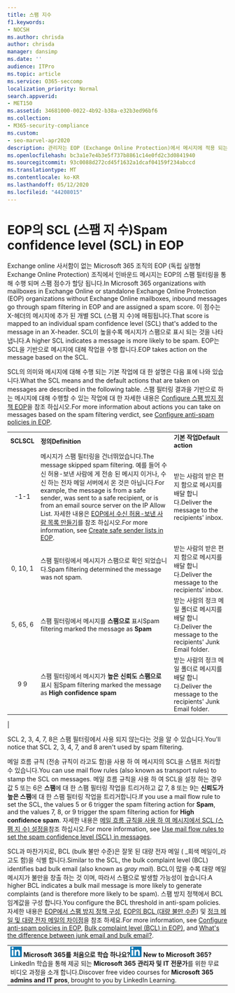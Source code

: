 ```yaml
---
title: 스팸 지수
f1.keywords:
- NOCSH
ms.author: chrisda
author: chrisda
manager: dansimp
ms.date: ''
audience: ITPro
ms.topic: article
ms.service: O365-seccomp
localization_priority: Normal
search.appverid:
- MET150
ms.assetid: 34681000-0022-4b92-b38a-e32b3ed96bf6
ms.collection:
- M365-security-compliance
ms.custom:
- seo-marvel-apr2020
description: 관리자는 EOP (Exchange Online Protection)에서 메시지에 적용 되는 SCL (스팸 지 수)에 대해 알아봅니다.
ms.openlocfilehash: bc3a1e7e4b3e5f737b8861c14e0fd2c3d0841940
ms.sourcegitcommit: 93c0088d272cd45f1632a1dcaf04159f234abccd
ms.translationtype: MT
ms.contentlocale: ko-KR
ms.lasthandoff: 05/12/2020
ms.locfileid: "44208015"
---
```

# <a name="spam-confidence-level-scl-in-eop"></a><span data-ttu-id="300a5-103">EOP의 SCL (스팸 지 수)</span><span class="sxs-lookup"><span data-stu-id="300a5-103">Spam confidence level (SCL) in EOP</span></span>

<span data-ttu-id="300a5-104">Exchange online 사서함이 없는 Microsoft 365 조직의 EOP (독립 실행형 Exchange Online Protection) 조직에서 인바운드 메시지는 EOP의 스팸 필터링을 통해 수행 되며 스팸 점수가 할당 됩니다.</span><span class="sxs-lookup"><span data-stu-id="300a5-104">In Microsoft 365 organizations with mailboxes in Exchange Online or standalone Exchange Online Protection (EOP) organizations without Exchange Online mailboxes, inbound messages go through spam filtering in EOP and are assigned a spam score.</span></span> <span data-ttu-id="300a5-105">이 점수는 X-헤더의 메시지에 추가 된 개별 SCL (스팸 지 수)에 매핑됩니다.</span><span class="sxs-lookup"><span data-stu-id="300a5-105">That score is mapped to an individual spam confidence level (SCL) that's added to the message in an X-header.</span></span> <span data-ttu-id="300a5-106">SCL이 높을수록 메시지가 스팸으로 표시 되는 것을 나타냅니다.</span><span class="sxs-lookup"><span data-stu-id="300a5-106">A higher SCL indicates a message is more likely to be spam.</span></span> <span data-ttu-id="300a5-107">EOP는 SCL을 기반으로 메시지에 대해 작업을 수행 합니다.</span><span class="sxs-lookup"><span data-stu-id="300a5-107">EOP takes action on the message based on the SCL.</span></span>

<span data-ttu-id="300a5-108">SCL의 의미와 메시지에 대해 수행 되는 기본 작업에 대 한 설명은 다음 표에 나와 있습니다.</span><span class="sxs-lookup"><span data-stu-id="300a5-108">What the SCL means and the default actions that are taken on messages are described in the following table.</span></span> <span data-ttu-id="300a5-109">스팸 필터링 결과을 기반으로 하는 메시지에 대해 수행할 수 있는 작업에 대 한 자세한 내용은 [Configure 스팸 방지 정책 EOP](configure-your-spam-filter-policies.md)을 참조 하십시오.</span><span class="sxs-lookup"><span data-stu-id="300a5-109">For more information about actions you can take on messages based on the spam filtering verdict, see [Configure anti-spam policies in EOP](configure-your-spam-filter-policies.md).</span></span>

||||
|:---:|---|---|
|<span data-ttu-id="300a5-110">**SCL**</span><span class="sxs-lookup"><span data-stu-id="300a5-110">**SCL**</span></span>|<span data-ttu-id="300a5-111">**정의**</span><span class="sxs-lookup"><span data-stu-id="300a5-111">**Definition**</span></span>|<span data-ttu-id="300a5-112">**기본 작업**</span><span class="sxs-lookup"><span data-stu-id="300a5-112">**Default action**</span></span>|
|<span data-ttu-id="300a5-113">-1</span><span class="sxs-lookup"><span data-stu-id="300a5-113">-1</span></span>|<span data-ttu-id="300a5-114">메시지가 스팸 필터링을 건너뛰었습니다.</span><span class="sxs-lookup"><span data-stu-id="300a5-114">The message skipped spam filtering.</span></span> <span data-ttu-id="300a5-115">예를 들어 수신 허용-보낸 사람에 게 전송 된 메시지 이거나, 수신 하는 전자 메일 서버에서 온 것은 아닙니다.</span><span class="sxs-lookup"><span data-stu-id="300a5-115">For example, the message is from a safe sender, was sent to a safe recipient, or is from an email source server on the IP Allow List.</span></span> <span data-ttu-id="300a5-116">자세한 내용은 [EOP에서 수신 허용-보낸 사람 목록 만들기](create-safe-sender-lists-in-office-365.md)를 참조 하십시오.</span><span class="sxs-lookup"><span data-stu-id="300a5-116">For more information, see [Create safe sender lists in EOP](create-safe-sender-lists-in-office-365.md).</span></span>|<span data-ttu-id="300a5-117">받는 사람의 받은 편지 함으로 메시지를 배달 합니다.</span><span class="sxs-lookup"><span data-stu-id="300a5-117">Deliver the message to the recipients' inbox.</span></span>|
|<span data-ttu-id="300a5-118">0, 1</span><span class="sxs-lookup"><span data-stu-id="300a5-118">0, 1</span></span>|<span data-ttu-id="300a5-119">스팸 필터링에서 메시지가 스팸으로 확인 되었습니다.</span><span class="sxs-lookup"><span data-stu-id="300a5-119">Spam filtering determined the message was not spam.</span></span>|<span data-ttu-id="300a5-120">받는 사람의 받은 편지 함으로 메시지를 배달 합니다.</span><span class="sxs-lookup"><span data-stu-id="300a5-120">Deliver the message to the recipients' inbox.</span></span>|
|<span data-ttu-id="300a5-121">5, 6</span><span class="sxs-lookup"><span data-stu-id="300a5-121">5, 6</span></span>|<span data-ttu-id="300a5-122">스팸 필터링에서 메시지를 **스팸으로** 표시</span><span class="sxs-lookup"><span data-stu-id="300a5-122">Spam filtering marked the message as **Spam**</span></span>|<span data-ttu-id="300a5-123">받는 사람의 정크 메일 폴더로 메시지를 배달 합니다.</span><span class="sxs-lookup"><span data-stu-id="300a5-123">Deliver the message to the recipients' Junk Email folder.</span></span>|
|<span data-ttu-id="300a5-124">9 </span><span class="sxs-lookup"><span data-stu-id="300a5-124">9</span></span>|<span data-ttu-id="300a5-125">스팸 필터링에서 메시지가 **높은 신뢰도 스팸으로** 표시 됨</span><span class="sxs-lookup"><span data-stu-id="300a5-125">Spam filtering marked the message as **High confidence spam**</span></span>|<span data-ttu-id="300a5-126">받는 사람의 정크 메일 폴더로 메시지를 배달 합니다.</span><span class="sxs-lookup"><span data-stu-id="300a5-126">Deliver the message to the recipients' Junk Email folder.</span></span>|
|

<span data-ttu-id="300a5-127">SCL 2, 3, 4, 7, 8은 스팸 필터링에서 사용 되지 않는다는 것을 알 수 있습니다.</span><span class="sxs-lookup"><span data-stu-id="300a5-127">You'll notice that SCL 2, 3, 4, 7, and 8 aren't used by spam filtering.</span></span>

<span data-ttu-id="300a5-128">메일 흐름 규칙 (전송 규칙이 라고도 함)을 사용 하 여 메시지의 SCL을 스탬프 처리할 수 있습니다.</span><span class="sxs-lookup"><span data-stu-id="300a5-128">You can use mail flow rules (also known as transport rules) to stamp the SCL on messages.</span></span> <span data-ttu-id="300a5-129">메일 흐름 규칙을 사용 하 여 SCL을 설정 하는 경우 값 5 또는 6은 **스팸**에 대 한 스팸 필터링 작업을 트리거하고 값 7, 8 또는 9는 **신뢰도가 높은 스팸**에 대 한 스팸 필터링 작업을 트리거합니다.</span><span class="sxs-lookup"><span data-stu-id="300a5-129">If you use a mail flow rule to set the SCL, the values 5 or 6 trigger the spam filtering action for **Spam**, and the values 7, 8, or 9 trigger the spam filtering action for **High confidence spam**.</span></span> <span data-ttu-id="300a5-130">자세한 내용은 [메일 흐름 규칙을 사용 하 여 메시지에서 SCL (스팸 지 수) 설정을](use-mail-flow-rules-to-set-the-spam-confidence-level-scl-in-messages.md)참조 하십시오.</span><span class="sxs-lookup"><span data-stu-id="300a5-130">For more information, see [Use mail flow rules to set the spam confidence level (SCL) in messages](use-mail-flow-rules-to-set-the-spam-confidence-level-scl-in-messages.md).</span></span>

<span data-ttu-id="300a5-131">SCL과 마찬가지로, BCL (bulk 불만 수준)은 잘못 된 대량 전자 메일 ( _회색 메일이_라고도 함)을 식별 합니다.</span><span class="sxs-lookup"><span data-stu-id="300a5-131">Similar to the SCL, the bulk complaint level (BCL) identifies bad bulk email (also known as _gray mail_).</span></span> <span data-ttu-id="300a5-132">BCL이 많을 수록 대량 메일 메시지가 불만을 창출 하는 것 이며, 따라서 스팸으로 발생할 가능성이 높습니다.</span><span class="sxs-lookup"><span data-stu-id="300a5-132">A higher BCL indicates a bulk mail message is more likely to generate complaints (and is therefore more likely to be spam).</span></span> <span data-ttu-id="300a5-133">스팸 방지 정책에서 BCL 임계값을 구성 합니다.</span><span class="sxs-lookup"><span data-stu-id="300a5-133">You configure the BCL threshold in anti-spam policies.</span></span> <span data-ttu-id="300a5-134">자세한 내용은 [EOP에서 스팸 방지 정책 구성](configure-your-spam-filter-policies.md), [EOP의 BCL (대량 불만 수준](bulk-complaint-level-values.md)) 및 [정크 메일 및 대량 전자 메일의 차이점](what-s-the-difference-between-junk-email-and-bulk-email.md)을 참조 하세요.</span><span class="sxs-lookup"><span data-stu-id="300a5-134">For more information, see [Configure anti-spam policies in EOP](configure-your-spam-filter-policies.md), [Bulk complaint level (BCL) in EOP)](bulk-complaint-level-values.md), and [What's the difference between junk email and bulk email?](what-s-the-difference-between-junk-email-and-bulk-email.md).</span></span>

||
|:-----|
|<span data-ttu-id="300a5-135">![LinkedIn에 대 한 짧은 아이콘은 ](../../media/eac8a413-9498-4220-8544-1e37d1aaea13.png) **Microsoft 365를 처음으로 학습 하나요?**</span><span class="sxs-lookup"><span data-stu-id="300a5-135">![The short icon for LinkedIn Learning](../../media/eac8a413-9498-4220-8544-1e37d1aaea13.png) **New to Microsoft 365?**</span></span> <span data-ttu-id="300a5-136">LinkedIn 학습을 통해 제공 되는 **Microsoft 365 관리자 및 IT 전문가**를 위한 무료 비디오 과정을 소개 합니다.</span><span class="sxs-lookup"><span data-stu-id="300a5-136">Discover free video courses for **Microsoft 365 admins and IT pros**, brought to you by LinkedIn Learning.</span></span>|
